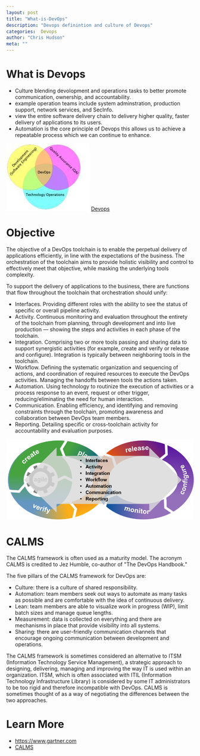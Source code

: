 ```yaml
--- 
layout: post 
title: "What-is-DevOps" 
description: "Devops definintion and culture of Devops" 
categories:  Devops
author: "Chris Hudson" 
meta: "" 
--- 
```


# What is Devops 
- Culture blending devolopment and operations tasks to better promote communication, ownership, and accountability. 
- example operation teams include system adminstration, production support, network services, and SecInfo.
- view the entire software delivery chain to delivery higher quality, faster delivery of applications to its users.
- Automation is the core principle of Devops this allows us to achieve a repeatable process which we can continue to enhance.

![Devops Merged responsibility](DevOps.JPG)
[Devops](https://searchitoperations.techtarget.com/definition/DevOps)

# Objective
The objective of a DevOps toolchain is to enable the perpetual delivery of applications efficiently, in line with the expectations of the business. 
The orchestration of the toolchain aims to provide holistic visibility and control to effectively meet that objective, while masking the underlying tools complexity.

To support the delivery of applications to the business, there are functions that flow throughout the toolchain that orchestration should unify:

- Interfaces. Providing different roles with the ability to see the status of specific or overall pipeline activity.
- Activity. Continuous monitoring and evaluation throughout the entirety of the toolchain from planning, through development and into live production — showing the steps and activities in each phase of the toolchain.
- Integration. Comprising two or more tools passing and sharing data to support synergistic activities (for example, create and verify or release and configure). Integration is typically between neighboring tools in the toolchain.
- Workflow. Defining the systematic organization and sequencing of actions, and coordination of required resources to execute the DevOps activities. Managing the handoffs between tools the actions taken.
- Automation. Using technology to routinize the execution of activities or a process response to an event, request or other trigger, reducing/eliminating the need for human interaction.
- Communication. Enabling efficiency, and identifying and removing constraints through the toolchain, promoting awareness and collaboration between DevOps team members.
- Reporting. Detailing specific or cross-toolchain activity for accountability and evaluation purposes.

![Devops Orchestration Functions](DevOpsOrchestrationFunctions.png)

# CALMS
The CALMS framework is often used as a maturity model. The acronym CALMS is credited to Jez Humble, co-author of "The DevOps Handbook."

The five pillars of the CALMS framework for DevOps are:

- Culture: there is a culture of shared responsibility.
- Automation:  team members seek out ways to automate as many tasks as possible and are comfortable with the idea of continuous delivery.
- Lean:  team members are able to visualize work in progress (WIP), limit batch sizes and manage queue lengths. 
- Measurement: data is collected on everything and there are mechanisms in place that provide visibility into all systems.
- Sharing: there are user-friendly communication channels that encourage ongoing communication between development and operations.

The CALMS framework is sometimes considered an alternative to ITSM (Information Technology Service Management), a strategic approach to designing, delivering, managing and improving the way IT is used within an organization. 
ITSM, which is often associated with ITIL (Information Technology Infrastructure Library) is considered by some IT administrators to be too rigid and therefore incompatible with DevOps. 
CALMS is sometimes thought of as a way of negotiating the differences between the two approaches.

# Learn More
- https://www.gartner.com
- [CALMS](https://whatis.techtarget.com/definition/CALMS)
